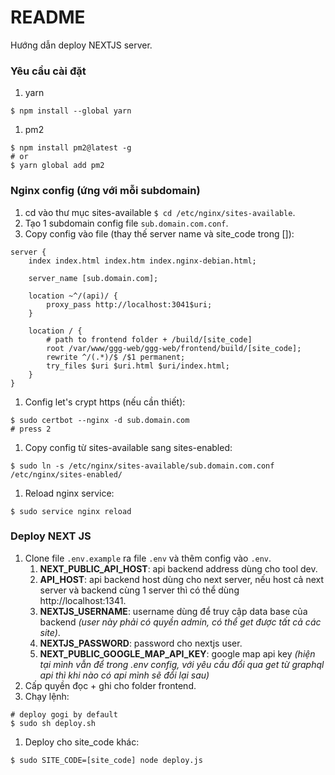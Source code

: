 # README

Hướng dẫn deploy NEXTJS server.

### Yêu cầu cài đặt
1. yarn
```
$ npm install --global yarn
```
1. pm2
```
$ npm install pm2@latest -g
# or
$ yarn global add pm2
```

### Nginx config (ứng với mỗi subdomain)

1. cd vào thư mục sites-available `$ cd /etc/nginx/sites-available`.
1. Tạo 1 subdomain config file  `sub.domain.com.conf`.
1. Copy config vào file (thay thế server name và site_code trong []):
```
server {
    index index.html index.htm index.nginx-debian.html;

    server_name [sub.domain.com];

    location ~^/(api)/ {
        proxy_pass http://localhost:3041$uri;
    }
    
    location / {
        # path to frontend folder + /build/[site_code]
        root /var/www/ggg-web/ggg-web/frontend/build/[site_code];
        rewrite ^/(.*)/$ /$1 permanent;
        try_files $uri $uri.html $uri/index.html;
    }
}
```
1. Config let's crypt https (nếu cần thiết):
```
$ sudo certbot --nginx -d sub.domain.com
# press 2
```
1. Copy config từ sites-available sang sites-enabled:
```
$ sudo ln -s /etc/nginx/sites-available/sub.domain.com.conf /etc/nginx/sites-enabled/
```
1. Reload nginx service:
```
$ sudo service nginx reload
```

### Deploy NEXT JS

1. Clone file `.env.example` ra file `.env` và thêm config vào `.env`.
    1. **NEXT_PUBLIC_API_HOST**: api backend address dùng cho tool dev.
    1. **API_HOST**: api backend host dùng cho next server, nếu host cả next server và backend cùng 1 server thì có thể  dùng http://localhost:1341.
    1. **NEXTJS_USERNAME**: username dùng để truy cập data base của backend *(user này phải có quyền admin,  có thể get được tất cả các site)*.
    1. **NEXTJS_PASSWORD**: password cho nextjs user.
    1. **NEXT_PUBLIC_GOOGLE_MAP_API_KEY**: google map api key *(hiện tại mình vẫn để trong .env config, với yêu cầu đổi qua get từ graphql api thì khi nào có api mình sẽ đổi lại sau)*
1. Cấp quyền đọc + ghi cho folder frontend.
1. Chạy lệnh: 
```
# deploy gogi by default
$ sudo sh deploy.sh
```
1. Deploy cho  site_code khác:
```
$ sudo SITE_CODE=[site_code] node deploy.js
```